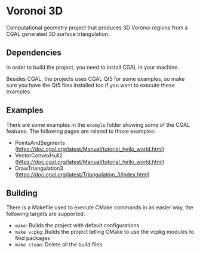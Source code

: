 # Voronoi 3D

Computational geometry project that produces 3D Voronoi regions from a CGAL generated 3D surface triangulation.

## Dependencies

In order to build the project, you need to install CGAL in your machine.

Besides CGAL, the projects uses CGAL Qt5 for some examples, so make sure you have the Qt5 files installed too if you want to execute these examples.

## Examples

There are some examples in the ```example``` folder showing some of the CGAL features. The following pages are related to those examples:

- PointsAndSegments (https://doc.cgal.org/latest/Manual/tutorial_hello_world.html)
- VectorConvexHull2 (https://doc.cgal.org/latest/Manual/tutorial_hello_world.html)
- DrawTriangulation3 (https://doc.cgal.org/latest/Triangulation_3/index.html)

## Building

There is a Makefile used to execute CMake commands in an easier way, the following targets are supported:

- ```make```: Builds the project with default configurations
- ```make vcpkg```: Builds the project telling CMake to use the vcpkg modules to find packages
- ```make clean```: Delete all the build files